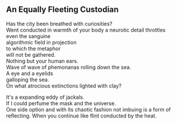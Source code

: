 An Equally Fleeting Custodian
-----------------------------
Has the city been breathed with curiosities?  
Went conducted in warmth of your body a neurotic detail throttles  
even the sanguine  
algorithmic field in projection  
to which the metaphor  
will not be gathered.  
Nothing but your human ears.  
Wave of wave of phemonanas rolling down the sea.  
A eye and a eyelids  
galloping the sea.  
On what atrocious extinctions lighted with clay?  
  
It's a expanding eddy of jackals.  
If I could perfume the mask and the universe.  
One side option and with its chaotic fashion not imbuing is a form of reflecting. When you continue like flint conducted by the heat.  
